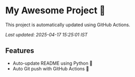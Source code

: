 # My Awesome Project 🚀

This project is automatically updated using GitHub Actions.

_Last updated: 2025-04-17 15:25:01 IST_

## Features
- Auto-update README using Python 🐍
- Auto Git push with GitHub Actions 🤖
